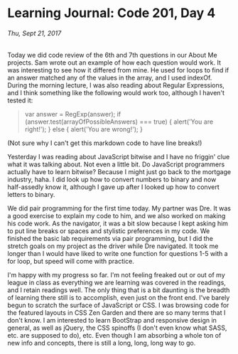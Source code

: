 # Learning Journal: Code 201, Day 4
###### Thu, Sept 21, 2017

Today we did code review of the 6th and 7th questions in our About Me projects. Sam wrote out an example of how each question would work. It was interesting to see how it differed from mine. He used for loops to find if an answer matched any of the values in the array, and I used indexOf. During the morning lecture, I was also reading about Regular Expressions, and I think something like the following would work too, although I haven't tested it:

>var answer = RegExp(answer);
if (answer.test(arrayOfPossibleAnswers) === true) {
  alert('You are right!');
} else {
  alert('You are wrong!'); }

(Not sure why I can't get this markdown code to have line breaks!)

Yesterday I was reading about JavaScript bitwise and I have no friggin' clue what it was talking about. Not even a little bit. Do JavaScript programmers actually have to learn bitwise? Because I might just go back to the mortgage industry, haha. I did look up how to convert numbers to binary and now half-assedly know it, although I gave up after I looked up how to convert letters to binary.

We did pair programming for the first time today. My partner was Dre. It was a good exercise to explain my code to him, and we also worked on making his code work. As the navigator, it was a bit slow because I kept asking him to put line breaks or spaces and stylistic preferences in my code. We finished the basic lab requirements via pair programming, but I did the stretch goals on my project as the driver while Dre navigated. It took me longer than I would have liked to write one function for questions 1-5 with a for loop, but speed will come with practice.

I'm happy with my progress so far. I'm not feeling freaked out or out of my league in class as everything we are learning was covered in the readings, and I retain readings well. The only thing that is a bit daunting is the breadth of learning there still is to accomplish, even just on the front end. I've barely begun to scratch the surface of JavaScript or CSS. I was browsing code for the featured layouts in CSS Zen Garden and there are so many terms that I don't know. I am interested to learn BootStrap and responsive design in general, as well as jQuery, the CSS spinoffs (I don't even know what SASS, etc. are supposed to do), etc. Even though I am absorbing a whole ton of new info and concepts, there is still a long, long, long way to go.
